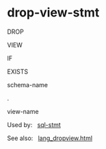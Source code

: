 # drop\-view\-stmt








DROP



VIEW



IF



EXISTS



schema\-name



.



view\-name










  


Used by:   [sql\-stmt](./sql-stmt.html)  

See also:   [lang\_dropview.html](../lang_dropview.html)

